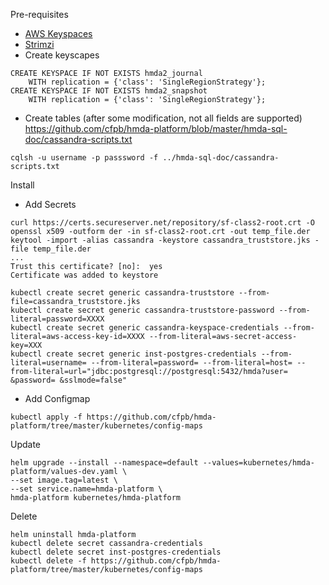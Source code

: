 Pre-requisites
- [AWS Keyspaces](https://docs.aws.amazon.com/keyspaces/latest/devguide/getting-started.ddl.html)
- [Strimzi](https://strimzi.io/)
- Create keyscapes
```
CREATE KEYSPACE IF NOT EXISTS hmda2_journal
    WITH replication = {'class': 'SingleRegionStrategy'};
CREATE KEYSPACE IF NOT EXISTS hmda2_snapshot
    WITH replication = {'class': 'SingleRegionStrategy'};
```
- Create tables (after some modification, not all fields are supported)    
https://github.com/cfpb/hmda-platform/blob/master/hmda-sql-doc/cassandra-scripts.txt
```
cqlsh -u username -p passsword -f ../hmda-sql-doc/cassandra-scripts.txt
```
Install
- Add Secrets
```
curl https://certs.secureserver.net/repository/sf-class2-root.crt -O
openssl x509 -outform der -in sf-class2-root.crt -out temp_file.der
keytool -import -alias cassandra -keystore cassandra_truststore.jks -file temp_file.der
...
Trust this certificate? [no]:  yes
Certificate was added to keystore

kubectl create secret generic cassandra-truststore --from-file=cassandra_truststore.jks
kubectl create secret generic cassandra-truststore-password --from-literal=password=XXXX
kubectl create secret generic cassandra-keyspace-credentials --from-literal=aws-access-key-id=XXXX --from-literal=aws-secret-access-key=XXX
kubectl create secret generic inst-postgres-credentials --from-literal=username= --from-literal=password= --from-literal=host= --from-literal=url="jdbc:postgresql://postgresql:5432/hmda?user= &password= &sslmode=false"
```
- Add Configmap
```
kubectl apply -f https://github.com/cfpb/hmda-platform/tree/master/kubernetes/config-maps
```

Update
```
helm upgrade --install --namespace=default --values=kubernetes/hmda-platform/values-dev.yaml \
--set image.tag=latest \
--set service.name=hmda-platform \
hmda-platform kubernetes/hmda-platform
```

Delete
```
helm uninstall hmda-platform
kubectl delete secret cassandra-credentials
kubectl delete secret inst-postgres-credentials
kubectl delete -f https://github.com/cfpb/hmda-platform/tree/master/kubernetes/config-maps
```

